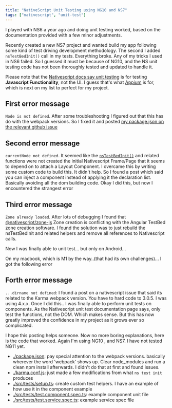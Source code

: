 ```yaml
---
title: "NativeScript Unit Testing using NG10 and NS7"
tags: ["nativescript", "unit-test"]
---
```


I played with NS6 a year ago and doing unit testing worked, based on the documentation provided with a few minor adjustments.

Recently created a new NS7 project and wanted build my app following some kind of test driving development methodology. The second
I added ``nsTestBedInit()`` call in my tests. Everything broke. Any of my tricks I used in NS6 failed. So I guessed it must be because of NG10,
and the NS unit testing code has not been thoroughly tested and updated to handle it.

Please note that the [Nativescript docs say unit testing](https://docs.nativescript.org/angular/tooling/testing/testing) is for testing **Javascript Functionality**, not the UI. I guess that's what [Appium](https://docs.nativescript.org/tooling/testing/end-to-end-testing/overview) is for, which is next on my list to perfect for my project.

## First error message

``Node is not defined``.  After some troubleshooting I figured out that this has
do with the webpack versions. So I fixed it and posted [my package.json on the relevant github issue]('https://github.com/NativeScript/nativescript-angular/issues/2311')


## Second error message

``currentNode not defined``.  It seemed like the [``nsTestBedInit()``](https://github.com/NativeScript/nativescript-angular/blob/master/nativescript-angular/testing/src/util.ts) and related functions were not created the initial Nativescript Frame/Page that it seems to depend on to attach a Layout Component.  I overcame this by writing some custom code to build this. It didn't help. So I found a post which said you can inject a component instead of applying it the declaration list. Basically avoiding all the dom building code. Okay I did this, but now I encountered the strangest error

## Third error message

``Zone already loaded``. After lots of debugging I found that [@nativescript/zone-js](https://github.com/NativeScript/zone.js/blob/master/lib/zone.ts#L648) Zone creation is conflicting with the Angular TestBed zone creation software. I found the solution was to just rebuild the nsTestBedInit and related helpers and remove all references to Nativescript calls.

Now I was finally able to unit test... but only on Android...

On my macbook, which is M1 by the way..(that had its own challenges)... I got the following error

## Forth error message

``...dirname not defined``:  I found a post on a nativescript issue that said its related to the Karma webpack version. You have to hard code to 3.0.5. I was using 4.x.x.  Once I did this.. I was finally able to perform unit tests on components. As the Nativescript unit test documentation page says, only test the functions, not the DOM. Which makes sense. But this has now greatly improved the confidence in my project as it grows ever so complicated.

I hope this posting helps someone. Now no more boring explanations, here is the code that worked. Again I'm using NG10 , and NS7. I have not tested NG11 yet.

* [./package.json](https://gist.github.com/linuxsimba/66d5bfd2c95f3d082a39a6d306f4abdf): pay special attention to the webpack versions. basically wherever the word 'webpack' shows up. Clear node_modules and run a clean npm install afterwards. I didn't do that at first and found issues.
* [./karma.conf.js](https://gist.github.com/linuxsimba/a29d79a48f764e2522477f7ebc39b548): just made a few modifications from what `ns test init` produces
* [./src/tests/setup.ts](https://gist.github.com/linuxsimba/12dc983bd542b73e86b487ab590bf4e2): create custom test helpers. I have an example of how use it in the component example
* [./src/tests/test.component.spec.ts](https://gist.github.com/linuxsimba/27324f7c3c5c267f124e703a9990f446): example component unit file
* [./src/tests/test.service.spec.ts](https://gist.github.com/linuxsimba/ffdf3ef7964523f57a4f9cbcdd6462e8): example service spec file

